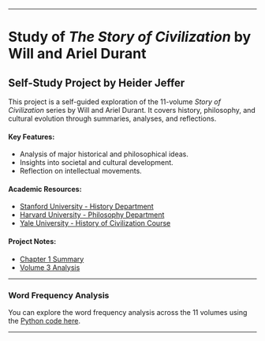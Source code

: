 

---

# Study of *The Story of Civilization* by Will and Ariel Durant  
## Self-Study Project by Heider Jeffer

This project is a self-guided exploration of the 11-volume *Story of Civilization* series by Will and Ariel Durant. It covers history, philosophy, and cultural evolution through summaries, analyses, and reflections.

#### Key Features:
- Analysis of major historical and philosophical ideas.
- Insights into societal and cultural development.
- Reflection on intellectual movements.

#### Academic Resources:
- [Stanford University - History Department](https://history.stanford.edu/)
- [Harvard University - Philosophy Department](https://philosophy.fas.harvard.edu/)
- [Yale University - History of Civilization Course](https://www.yale.edu/)

#### Project Notes:
- [Chapter 1 Summary](https://github.com/HeiderJeffer/StoryOfCivilization/blob/main/Chapter1.md)
- [Volume 3 Analysis](https://github.com/HeiderJeffer/StoryOfCivilization/blob/main/Volume3Analysis.md)

---

### Word Frequency Analysis

You can explore the word frequency analysis across the 11 volumes using the [Python code here](https://github.com/HeiderJeffer/Study-of-The-Story-of-Civilization-by-Will-and-Ariel-Durant/blob/main/word_frequency_plot.ipynb).

---
